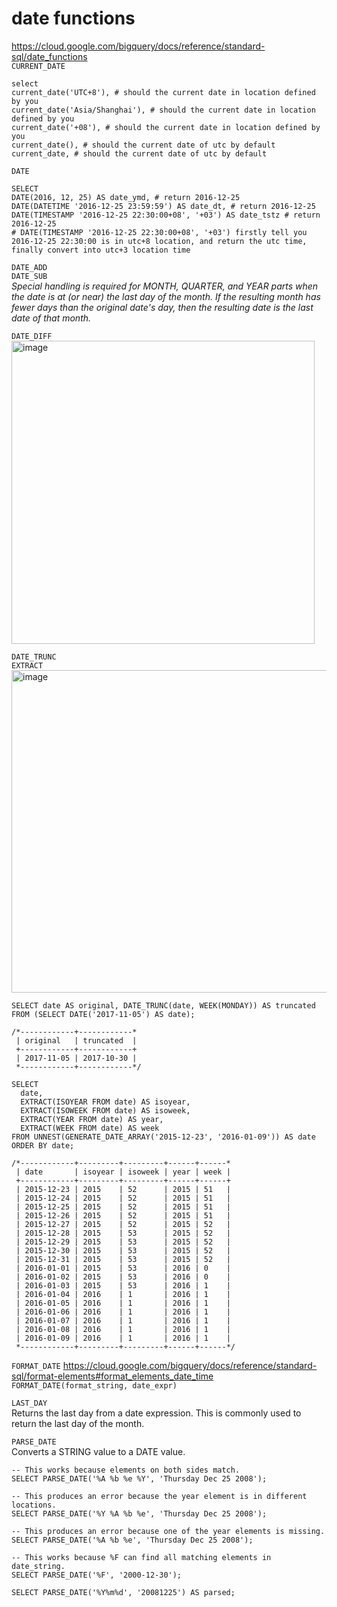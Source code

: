 # date functions
https://cloud.google.com/bigquery/docs/reference/standard-sql/date_functions  
```CURRENT_DATE```
```
select  
current_date('UTC+8'), # should the current date in location defined by you 
current_date('Asia/Shanghai'), # should the current date in location defined by you 
current_date('+08'), # should the current date in location defined by you 
current_date(), # should the current date of utc by default 
current_date, # should the current date of utc by default 
```

```DATE```
```
SELECT 
DATE(2016, 12, 25) AS date_ymd, # return 2016-12-25 
DATE(DATETIME '2016-12-25 23:59:59') AS date_dt, # return 2016-12-25 
DATE(TIMESTAMP '2016-12-25 22:30:00+08', '+03') AS date_tstz # return 2016-12-25 
# DATE(TIMESTAMP '2016-12-25 22:30:00+08', '+03') firstly tell you 2016-12-25 22:30:00 is in utc+8 location, and return the utc time, finally convert into utc+3 location time 
```

```DATE_ADD```  
```DATE_SUB```  
*Special handling is required for MONTH, QUARTER, and YEAR parts when the date is at (or near) the last day of the month. If the resulting month has fewer days than the original date's day, then the resulting date is the last date of that month.*  

```DATE_DIFF```  
<img width="485" alt="image" src="https://github.com/user-attachments/assets/071b9d60-135b-4673-84a2-d6cc2500f645" />

```DATE_TRUNC```  
```EXTRACT```  
<img width="516" alt="image" src="https://github.com/user-attachments/assets/21541bf2-181c-4d2e-af12-6e09a73a83b6" />
```
SELECT date AS original, DATE_TRUNC(date, WEEK(MONDAY)) AS truncated
FROM (SELECT DATE('2017-11-05') AS date);

/*------------+------------*
 | original   | truncated  |
 +------------+------------+
 | 2017-11-05 | 2017-10-30 |
 *------------+------------*/
```
```
SELECT
  date,
  EXTRACT(ISOYEAR FROM date) AS isoyear,
  EXTRACT(ISOWEEK FROM date) AS isoweek,
  EXTRACT(YEAR FROM date) AS year,
  EXTRACT(WEEK FROM date) AS week
FROM UNNEST(GENERATE_DATE_ARRAY('2015-12-23', '2016-01-09')) AS date
ORDER BY date;

/*------------+---------+---------+------+------*
 | date       | isoyear | isoweek | year | week |
 +------------+---------+---------+------+------+
 | 2015-12-23 | 2015    | 52      | 2015 | 51   |
 | 2015-12-24 | 2015    | 52      | 2015 | 51   |
 | 2015-12-25 | 2015    | 52      | 2015 | 51   |
 | 2015-12-26 | 2015    | 52      | 2015 | 51   |
 | 2015-12-27 | 2015    | 52      | 2015 | 52   |
 | 2015-12-28 | 2015    | 53      | 2015 | 52   |
 | 2015-12-29 | 2015    | 53      | 2015 | 52   |
 | 2015-12-30 | 2015    | 53      | 2015 | 52   |
 | 2015-12-31 | 2015    | 53      | 2015 | 52   |
 | 2016-01-01 | 2015    | 53      | 2016 | 0    |
 | 2016-01-02 | 2015    | 53      | 2016 | 0    |
 | 2016-01-03 | 2015    | 53      | 2016 | 1    |
 | 2016-01-04 | 2016    | 1       | 2016 | 1    |
 | 2016-01-05 | 2016    | 1       | 2016 | 1    |
 | 2016-01-06 | 2016    | 1       | 2016 | 1    |
 | 2016-01-07 | 2016    | 1       | 2016 | 1    |
 | 2016-01-08 | 2016    | 1       | 2016 | 1    |
 | 2016-01-09 | 2016    | 1       | 2016 | 1    |
 *------------+---------+---------+------+------*/
```

```FORMAT_DATE``` 
https://cloud.google.com/bigquery/docs/reference/standard-sql/format-elements#format_elements_date_time  
```FORMAT_DATE(format_string, date_expr)```

```LAST_DAY```  
Returns the last day from a date expression. This is commonly used to return the last day of the month.  

```PARSE_DATE```  
Converts a STRING value to a DATE value.  
```
-- This works because elements on both sides match.
SELECT PARSE_DATE('%A %b %e %Y', 'Thursday Dec 25 2008');

-- This produces an error because the year element is in different locations.
SELECT PARSE_DATE('%Y %A %b %e', 'Thursday Dec 25 2008');

-- This produces an error because one of the year elements is missing.
SELECT PARSE_DATE('%A %b %e', 'Thursday Dec 25 2008');

-- This works because %F can find all matching elements in date_string.
SELECT PARSE_DATE('%F', '2000-12-30');

SELECT PARSE_DATE('%Y%m%d', '20081225') AS parsed;
```
